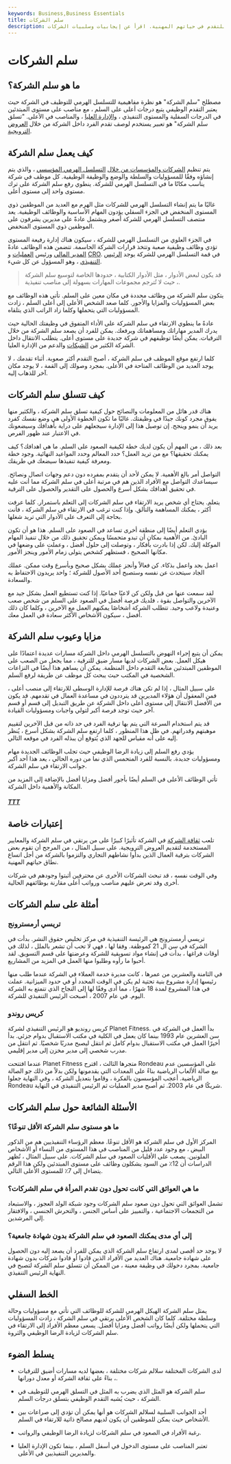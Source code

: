 ```yaml
---
keywords: Business,Business Essentials
title: سلم الشركات
description: سلم الشركة هو التسلسل الهرمي للشركة الذي يحتاج الموظفون إلى الارتقاء به للتقدم في حياتهم المهنية. اقرأ عن إيجابيات وسلبيات الشركات.
---
```


# سلم الشركات
## ما هو سلم الشركة؟

مصطلح "سلم الشركة" هو نظرة مفاهيمية للتسلسل الهرمي للتوظيف في الشركة حيث يعتبر التقدم الوظيفي يتبع درجات أعلى على السلم ، مع مناصب على مستوى المبتدئين في الدرجات السفلية والمستوى التنفيذي ، [والإدارة العليا](/upper-management) ، والمناصب في الأعلى. "تسلق سلم الشركة" هو تعبير يستخدم لوصف تقدم الفرد داخل الشركة من خلال [العروض الترويجية](/promotion).

## كيف يعمل سلم الشركة

يتم تنظيم [الشركات والمؤسسات من خلال](/corporate-hierarchy) [التسلسل الهرمي المؤسسي](/corporate-hierarchy) ، والذي يتم إنشاؤه وفقًا للمسؤوليات والسلطة والوضع والوظيفة الوظيفية. كل موظف في شركة يناسب مكانًا ما في التسلسل الهرمي للشركة. ينطوي رفع سلم الشركة على ترك مستوى واحد إلى مستوى أعلى.

غالبًا ما يتم إنشاء التسلسل الهرمي للشركات مثل الهرم مع العديد من الموظفين ذوي المستوى المنخفض في الجزء السفلي يؤدون المهام الأساسية والوظائف الوظيفية. يعد منتصف التسلسل الهرمي للشركة أصغر ويشتمل عادةً على مديرين يشرفون على الموظفين ذوي المستوى المنخفض.

في الجزء العلوي من التسلسل الهرمي للشركة ، سيكون هناك إدارة رفيعة المستوى تؤدي وظائف وظيفية صعبة وتتخذ قرارات الشركة الحاسمة. تتضمن هذه الوظائف عادةً [المدير المالي](/cfo) ورئيس [العمليات](/coo) و [CRO](/chief-risk-officer-cro). في قمة التسلسل الهرمي للشركة يوجد [الرئيس التنفيذي](/ceo) ، وهو المسؤول عن كل شيء.

> قد يكون لبعض الأدوار ، مثل الأدوار الكتابية ، حدودها الخاصة لتوسيع سلم الشركة ، حيث لا تُترجم مجموعات المهارات بسهولة إلى مناصب تنفيذية.

>

يتكون سلم الشركة من وظائف محددة في مكان معين على السلم. تأتي هذه الوظائف مع بعض المسؤوليات والمزايا والأجور. كلما صعد الشخص الأعلى إلى أعلى السلم ، زادت المسؤوليات التي يتحملها وكلما زاد الراتب الذي يتلقاه.

عادةً ما ينطوي الارتقاء في سلم الشركة على الأداء المتفوق في وظيفتك الحالية حيث يدرك المدير مهاراتك ومساهماتك ويرفعك. يمكن للفرد أن يصعد سلم الشركة من خلال الترقيات. يمكن أيضًا توظيفهم في شركة جديدة على مستوى أعلى. يتطلب الانتقال داخل الشركة الكثير من [الشبكات](/networking) والدعم من الإدارة العليا.

كلما ارتفع موقع الموظف في سلم الشركة ، أصبح التقدم أكثر صعوبة. أثناء تقدمك ، لا يوجد العديد من الوظائف المتاحة في الأعلى. بمجرد وصولك إلى القمة ، لا يوجد مكان آخر للذهاب إليه.

## كيف تتسلق سلم الشركات

هناك قدر هائل من المعلومات والنصائح حول كيفية تسلق سلم الشركة ، والكثير منها يفوق مجرد كونك جيدًا في وظيفتك. غالبًا ما تكون الخطوة الأولى هي وضع نفسك كفرد يريد أن ينمو وينجح. إن توصيل هذا إلى الإدارة سيجعلهم على دراية بأهدافك وسيضعونك في الاعتبار عند ظهور الفرص.

بعد ذلك ، من المهم أن يكون لديك خطة لكيفية الصعود على السلم. ما هي اهدافك؟ كيف يمكنك تحقيقها؟ مع من تريد العمل؟ حدد المعالم وحدد المواعيد النهائية. وجود خطة ومعرفة كيفية تنفيذها سيضعك في طريقك.

التواصل أمر بالغ الأهمية. لا يمكن لأحد أن يتقدم بمفرده دون دعم وجهات اتصال ونصائح. سيساعدك التواصل مع الأفراد الذين هم في مرتبة أعلى في سلم الشركة مما أنت عليه في تحقيق أهدافك بشكل أسرع والحصول على التقدير والحصول على الترقية.

يتعلم. يحتاج أي شخص يريد الارتقاء في سلم الشركات إلى التعلم باستمرار. كلما عرفت أكثر ، يمكنك المساهمة والتألق. وإذا كنت ترغب في الارتقاء في سلم الشركة ، فأنت بحاجة إلى التعرف على الأدوار التي تريد شغلها.

يؤدي التعلم أيضًا إلى منطقة أخرى تساعد في الصعود على السلم. هذا هو أن تكون البادئ. من الأهمية بمكان أن تبدو متحمسًا ويمكن تحقيق ذلك من خلال تنفيذ المهام الموكلة إليك. لكن إذا بادرت بأفكار ، وتوصلت إلى حلول أفضل ، وعملت على وضعها في مكانها الصحيح ، فستظهر كشخص يتولى زمام الأمور وينجز الأمور.

اعمل بجد واعمل بذكاء. كن فعالاً وأنجز عملك بشكل صحيح وبأسرع وقت ممكن. عملك الجاد سيتحدث عن نفسه وستصبح أحد الأصول للشركة ؛ واحد يريدون الاحتفاظ به والسعادة.

لقد سمعت عنها من قبل ولكن كن لاعبًا جماعيًا. إذا كنت تستطيع العمل بشكل جيد مع الآخرين والتواصل بقوة ، فلديك فرصة أفضل في الصعود على السلم من شخص صعب وعنيدة ولاعب وحيد. تتطلب الشركة أشخاصًا يمكنهم العمل مع الآخرين ، وكلما كان ذلك أفضل ، سيكون الأشخاص الأكثر سعادة في العمل معك.

## مزايا وعيوب سلم الشركة

يمكن أن يتبع إجراء النهوض بالتسلسل الهرمي داخل الشركة مسارات عديدة اعتمادًا على هيكل العمل. بعض الشركات لديها مسار ضيق للترقية ، مما يجعل من الصعب على الموظفين المبتدئين متابعة التقدم داخل المنظمة. يمكن أن يساهم هذا أيضًا في النزاعات الشخصية في المكتب حيث يبحث كل موظف عن طريقة لرفع السلم.

على سبيل المثال ، إذا لم تكن هناك فرصة للإدارة الوسطى للارتقاء إلى منصب أعلى ، فمن المعقول أن هؤلاء المديرين قد يترددون في مساعدة العمال في تقدمهم. قد يكون من الأفضل الانتقال إلى مستوى أعلى داخل الشركة عن طريق التبديل إلى قسم أو قسم آخر حيث توجد فرصة أكبر لتولي واجبات ومسؤوليات القيادة.

قد يتم استخدام السرعة التي يتم بها ترقية الفرد في حد ذاته من قبل الآخرين لتقييم موهبتهم وقدراتهم. في ظل هذا المنظور ، كلما ارتفع سلم الشركة بشكل أسرع ، يُنظر إليه على أنه مقياس للجهد الذي يُتوقع أن يبذله الفرد في موقعه التالي.

يؤدي رفع السلم إلى زيادة الرضا الوظيفي حيث تجلب الوظائف الجديدة مهام ومسؤوليات جديدة. بالنسبة للفرد المتحمس الذي نما من دوره الحالي ، يعد هذا أحد أكبر جوانب الارتقاء في سلم الشركة.

تأتي الوظائف الأعلى في السلم أيضًا بأجور أفضل ومزايا أفضل بالإضافة إلى المزيد من المكانة والأهمية داخل الشركة.

<h5> <a href=""> TTT </a> </h5>

## إعتبارات خاصة

تلعب [ثقافة الشركة](/corporate-culture) في الشركة تأثيرًا كبيرًا على من يرتقي في سلم الشركة والمعايير المستخدمة لتقديم العروض الترويجية. على سبيل المثال ، من المرجح أن تقوم بعض الشركات بترقية العمال الذين بدأوا نشاطهم التجاري والتزموا بالشركة من أجل اتساع نطاق حياتهم المهنية.

وفي الوقت نفسه ، قد تبحث الشركات الأخرى عن محترفين أثبتوا وجودهم في شركات أخرى وقد تعرض عليهم مناصب ورواتب أعلى مقارنة بوظائفهم الحالية.

## أمثلة على سلم الشركات

### تريسي أرمسترونج

تريسي أرمسترونج هي الرئيسة التنفيذية في مركز تخليص حقوق النشر. بدأت في الشركة في سن ال 21 كموظفة. وفقا لها ، فهي لا تحب أن تشعر بالملل ، لذلك في أوقات فراغها ، بدأت في إنشاء مواد تسويقية للشركة وعرضتها على قسم التسويق. لقد أحبوا ما رأوه وطلبوا منها العمل في المزيد من المشاريع.

في الثامنة والعشرين من عمرها ، كانت مديرة خدمة العملاء في الشركة عندما طلب منها رئيسها إدارة مشروع بنية تحتية لم يكن في الوقت المحدد أو في حدود الميزانية. عملت في هذا المشروع لمدة 18 شهرًا ، مما أدى وفقًا لها إلى النجاح الذي تتمتع به الشركة اليوم. في عام 2007 ، أصبحت الرئيس التنفيذي للشركة.

### كريس روندو

كريس رونديو هو الرئيس التنفيذي لشركة Planet Fitness. بدأ العمل في الشركة في سن العشرين عام 1993 بينما كان يعمل في الكلية في مكتب الاستقبال بدوام جزئي. بدأ أخيرًا العمل في مكتب الاستقبال بدوام كامل ثم انتقل ليصبح مدربًا شخصيًا. ثم انتقل من مدرب شخصي إلى مدير مخزن إلى مدير إقليمي.

عندما افتتحت Planet Fitness متجرها الثالث ، اقترح Rondeau على المؤسسين عدم بيع صالة الألعاب الرياضية بناءً على المعدات التي يقدمونها ولكن بدلاً من ذلك جو الصالة الرياضية. أعجب المؤسسون بالفكرة ، وقاموا بتعديل الشركة ، وفي النهاية جعلوا Rondeau شريكًا في عام 2003. ثم أصبح مدير العمليات ثم الرئيس التنفيذي في النهاية.

## الأسئلة الشائعة حول سلم الشركات

### ما هو مستوى سلم الشركة الأقل تنوعًا؟

المركز الأول في سلم الشركة هو الأقل تنوعًا. معظم الرؤساء التنفيذيين هم من الذكور البيض ، مع وجود عدد قليل من المناصب في هذا المستوى من النساء أو الأشخاص الملونين. يصعب على الأقليات الصعود في سلم الشركات. على سبيل المثال ، تُظهر الدراسات أن 12٪ من السود يشكلون وظائف على مستوى المبتدئين ولكن هذا الرقم يتضاءل إلى 7٪ للمستوى الأعلى التالي.

### ما هي العوائق التي كانت تحول دون تقدم المرأة في سلم الشركات؟

تشمل العوائق التي تحول دون صعود سلم الشركات وجود شبكة الولد العجوز ، والاستبعاد من التجمعات الاجتماعية ، والتمييز على أساس الجنس ، والتحرش الجنسي ، والافتقار إلى المرشدين.

### إلى أي مدى يمكنك الصعود في سلم الشركة بدون شهادة جامعية؟

لا يوجد حد أقصى لمدى ارتفاع سلم الشركة الذي يمكن للفرد أن يصعد إليه دون الحصول على شهادة جامعية. هناك العديد من الأفراد الذين قادوا أو قادوا شركات بدون شهادة جامعية. بمجرد دخولك في وظيفة معينة ، من الممكن أن تتسلق سلم الشركة لتصبح في النهاية الرئيس التنفيذي.

## الخط السفلي

يمثل سلم الشركة الهيكل الهرمي للشركة للوظائف التي تأتي مع مسؤوليات وحالة وسلطة مختلفة. كلما كان الشخص الأعلى يرتقي في سلم الشركة ، زادت المسؤوليات التي يتحملها ولكن أيضًا رواتب أفضل ومزايا أفضل. يسعى معظم الأفراد إلى الارتقاء في سلم الشركات لزيادة الرضا الوظيفي والثروة.

## يسلط الضوء

- لدى الشركات المختلفة سلالم شركات مختلفة ، بعضها لديه مسارات أضيق للترقيات ، بناءً على ثقافة الشركة أو معدل دورانها.

- سلم الشركة هو المثل الذي يضرب به المثل في التسلق الهرمي للتوظيف في الشركة ، حيث يُشبه التقدم الوظيفي بتسلق درجات السلم.

- أحد الجوانب السلبية لسلالم الشركات هو أنها يمكن أن تؤدي إلى صراعات بين الأشخاص حيث يمكن للموظفين أن يكون لديهم مصالح ذاتية للارتقاء في السلم.

- رغبة الأفراد في الصعود في سلم الشركات لزيادة الرضا الوظيفي والرواتب.

- تعتبر المناصب على مستوى الدخول في أسفل السلم ، بينما تكون الإدارة العليا والمديرين التنفيذيين في الأعلى.

